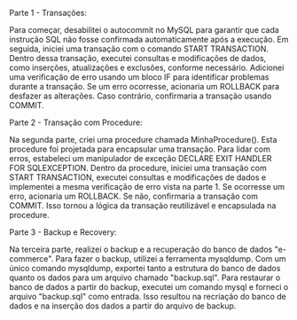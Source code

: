 Parte 1 - Transações:

Para começar, desabilitei o autocommit no MySQL para garantir que cada instrução SQL não fosse confirmada automaticamente após a execução. Em seguida, iniciei uma transação com o comando START TRANSACTION. Dentro dessa transação, executei consultas e modificações de dados, como inserções, atualizações e exclusões, conforme necessário. Adicionei uma verificação de erro usando um bloco IF para identificar problemas durante a transação. Se um erro ocorresse, acionaria um ROLLBACK para desfazer as alterações. Caso contrário, confirmaria a transação usando COMMIT.

Parte 2 - Transação com Procedure:

Na segunda parte, criei uma procedure chamada MinhaProcedure(). Esta procedure foi projetada para encapsular uma transação. Para lidar com erros, estabeleci um manipulador de exceção DECLARE EXIT HANDLER FOR SQLEXCEPTION. Dentro da procedure, iniciei uma transação com START TRANSACTION, executei consultas e modificações de dados e implementei a mesma verificação de erro vista na parte 1. Se ocorresse um erro, acionaria um ROLLBACK. Se não, confirmaria a transação com COMMIT. Isso tornou a lógica da transação reutilizável e encapsulada na procedure.

Parte 3 - Backup e Recovery:

Na terceira parte, realizei o backup e a recuperação do banco de dados "e-commerce". Para fazer o backup, utilizei a ferramenta mysqldump. Com um único comando mysqldump, exportei tanto a estrutura do banco de dados quanto os dados para um arquivo chamado "backup.sql". Para restaurar o banco de dados a partir do backup, executei um comando mysql e forneci o arquivo "backup.sql" como entrada. Isso resultou na recriação do banco de dados e na inserção dos dados a partir do arquivo de backup.